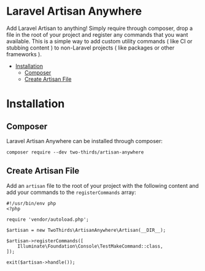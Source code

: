 # Laravel Artisan Anywhere

Add Laravel Artisan to anything! Simply require through composer, drop a file in the root of your project and register any commands that you want available. This is a simple way to add custom utility commands ( like CI or stubbing content ) to non-Laravel projects ( like packages or other frameworks ).

<!-- MarkdownTOC autolink="true" autoanchor="true" bracket="round" -->

- [Installation](#installation)
	- [Composer](#composer)
	- [Create Artisan File](#create-artisan-file)

<!-- /MarkdownTOC -->

<a id="installation"></a>
# Installation

<a id="composer"></a>
## Composer

Laravel Artisan Anywhere can be installed through composer:

    composer require --dev two-thirds/artisan-anywhere

<a id="create-artisan-file"></a>
## Create Artisan File

Add an `artisan` file to the root of your project with the following content and add your commands to the `registerCommands` array:

```
#!/usr/bin/env php
<?php

require 'vendor/autoload.php';

$artisan = new TwoThirds\ArtisanAnywhere\Artisan(__DIR__);

$artisan->registerCommands([
    Illuminate\Foundation\Console\TestMakeCommand::class,
]);

exit($artisan->handle());
```
